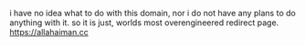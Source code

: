 i have no idea what to do with this domain, nor i do not have any plans to do anything with it. so it is just, worlds most overengineered redirect page. https://allahaiman.cc